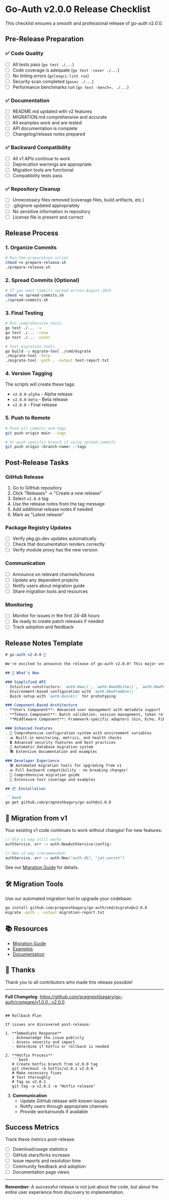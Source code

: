 # Go-Auth v2.0.0 Release Checklist

This checklist ensures a smooth and professional release of go-auth v2.0.0.

## Pre-Release Preparation

### ✅ Code Quality
- [ ] All tests pass (`go test ./...`)
- [ ] Code coverage is adequate (`go test -cover ./...`)
- [ ] No linting errors (`golangci-lint run`)
- [ ] Security scan completed (`gosec ./...`)
- [ ] Performance benchmarks run (`go test -bench=. ./...`)

### ✅ Documentation
- [ ] README.md updated with v2 features
- [ ] MIGRATION.md comprehensive and accurate
- [ ] All examples work and are tested
- [ ] API documentation is complete
- [ ] Changelog/release notes prepared

### ✅ Backward Compatibility
- [ ] All v1 APIs continue to work
- [ ] Deprecation warnings are appropriate
- [ ] Migration tools are functional
- [ ] Compatibility tests pass

### ✅ Repository Cleanup
- [ ] Unnecessary files removed (coverage files, build artifacts, etc.)
- [ ] .gitignore updated appropriately
- [ ] No sensitive information in repository
- [ ] License file is present and correct

## Release Process

### 1. Organize Commits
```bash
# Run the preparation script
chmod +x prepare-release.sh
./prepare-release.sh
```

### 2. Spread Commits (Optional)
```bash
# If you want commits spread across August 2025
chmod +x spread-commits.sh
./spread-commits.sh
```

### 3. Final Testing
```bash
# Run comprehensive tests
go test ./... -v
go test ./... -race
go test ./... -cover

# Test migration tools
go build -o migrate-tool ./cmd/migrate
./migrate-tool -help
./migrate-tool -path . -output test-report.txt
```

### 4. Version Tagging
The scripts will create these tags:
- `v2.0.0-alpha` - Alpha release
- `v2.0.0-beta` - Beta release  
- `v2.0.0` - Final release

### 5. Push to Remote
```bash
# Push all commits and tags
git push origin main --tags

# Or push specific branch if using spread-commits
git push origin <branch-name> --tags
```

## Post-Release Tasks

### GitHub Release
1. Go to GitHub repository
2. Click "Releases" → "Create a new release"
3. Select `v2.0.0` tag
4. Use the release notes from the tag message
5. Add additional release notes if needed
6. Mark as "Latest release"

### Package Registry Updates
- [ ] Verify pkg.go.dev updates automatically
- [ ] Check that documentation renders correctly
- [ ] Verify module proxy has the new version

### Communication
- [ ] Announce on relevant channels/forums
- [ ] Update any dependent projects
- [ ] Notify users about migration guide
- [ ] Share migration tools and resources

### Monitoring
- [ ] Monitor for issues in the first 24-48 hours
- [ ] Be ready to create patch releases if needed
- [ ] Track adoption and feedback

## Release Notes Template

```markdown
# go-auth v2.0.0 🎉

We're excited to announce the release of go-auth v2.0.0! This major version brings significant improvements while maintaining full backward compatibility with v1.

## 🚀 What's New

### Simplified API
- Intuitive constructors: `auth.New()`, `auth.NewSQLite()`, `auth.NewPostgres()`
- Environment-based configuration with `auth.NewFromEnv()`
- Quick setup with `auth.Quick()` for prototyping

### Component-Based Architecture
- **Users Component**: Advanced user management with metadata support
- **Tokens Component**: Batch validation, session management, token refresh
- **Middleware Component**: Framework-specific adapters (Gin, Echo, Fiber)

### Enhanced Features
- 🔧 Comprehensive configuration system with environment variables
- 📊 Built-in monitoring, metrics, and health checks
- 🔒 Advanced security features and best practices
- 🔄 Automatic database migration system
- 📚 Extensive documentation and examples

### Developer Experience
- 🛠️ Automated migration tools for upgrading from v1
- 🔙 Full backward compatibility - no breaking changes!
- 📖 Comprehensive migration guide
- 🧪 Extensive test coverage and examples

## 📦 Installation

```bash
go get github.com/pragneshbagary/go-auth@v2.0.0
```

## 🔄 Migration from v1

Your existing v1 code continues to work without changes! For new features:

```go
// Old v1 way still works
authService, err := auth.NewAuthService(config)

// New v2 way (recommended)
authService, err := auth.New("auth.db", "jwt-secret")
```

See our [Migration Guide](MIGRATION.md) for details.

## 🛠️ Migration Tools

Use our automated migration tool to upgrade your codebase:

```bash
go install github.com/pragneshbagary/go-auth/cmd/migrate@v2.0.0
migrate -path . -output migration-report.txt
```

## 📚 Resources

- [Migration Guide](MIGRATION.md)
- [Examples](examples/)
- [Documentation](README.md)

## 🙏 Thanks

Thank you to all contributors who made this release possible!

---

**Full Changelog**: https://github.com/pragneshbagary/go-auth/compare/v1.0.0...v2.0.0
```

## Rollback Plan

If issues are discovered post-release:

1. **Immediate Response**
   - Acknowledge the issue publicly
   - Assess severity and impact
   - Determine if hotfix or rollback is needed

2. **Hotfix Process**
   ```bash
   # Create hotfix branch from v2.0.0 tag
   git checkout -b hotfix/v2.0.1 v2.0.0
   # Make necessary fixes
   # Test thoroughly
   # Tag as v2.0.1
   git tag -a v2.0.1 -m "Hotfix release"
   ```

3. **Communication**
   - Update GitHub release with known issues
   - Notify users through appropriate channels
   - Provide workarounds if available

## Success Metrics

Track these metrics post-release:
- [ ] Download/usage statistics
- [ ] GitHub stars/forks increase
- [ ] Issue reports and resolution time
- [ ] Community feedback and adoption
- [ ] Documentation page views

---

**Remember**: A successful release is not just about the code, but about the entire user experience from discovery to implementation.